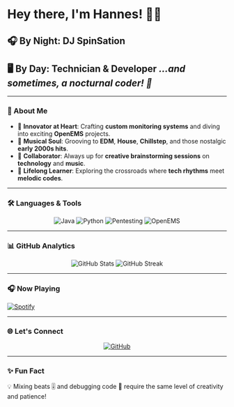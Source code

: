 # Hey there, I'm Hannes! 👋✨

## 🎧 By Night: **DJ SpinSation**  

## 🖥️ By Day: **Technician & Developer** *...and sometimes, a nocturnal coder! 🌙*

---

### 🚀 About Me

- 🔧 **Innovator at Heart**: Crafting **custom monitoring systems** and diving into exciting **OpenEMS** projects.
- 🎵 **Musical Soul**: Grooving to **EDM**, **House**, **Chillstep**, and those nostalgic **early 2000s hits**.
- 🤝 **Collaborator**: Always up for **creative brainstorming sessions** on **technology** and **music**.
- 🌱 **Lifelong Learner**: Exploring the crossroads where **tech rhythms** meet **melodic codes**.

---

### 🛠️ Languages & Tools

<p align="center">
  <img src="https://img.shields.io/badge/Java-%23ED8B00.svg?style=for-the-badge&logo=java&logoColor=white" alt="Java" />
  <img src="https://img.shields.io/badge/Python-%233776AB.svg?style=for-the-badge&logo=python&logoColor=white" alt="Python" />
  <img src="https://img.shields.io/badge/Pentesting-%23000000.svg?style=for-the-badge&logo=kalilinux&logoColor=white" alt="Pentesting" />
  <img src="https://img.shields.io/badge/OpenEMS-%23008EF0.svg?style=for-the-badge&logo=siemens&logoColor=white" alt="OpenEMS" />
</p>

---

### 📊 GitHub Analytics

<p align="center">
  <img src="https://github-readme-stats.vercel.app/api?username=Sn0w3y&show_icons=true&theme=radical" alt="GitHub Stats" />
  <img src="https://github-readme-streak-stats.herokuapp.com/?user=Sn0w3y&theme=radical" alt="GitHub Streak" />
</p>

---

### 🎧 Now Playing

[![Spotify](https://novatorem.vercel.app/api/spotify)](https://open.spotify.com/user/Sn0w3y)

---

### 🌐 Let's Connect

<p align="center">
  <a href="https://github.com/Sn0w3y">
    <img src="https://img.shields.io/badge/GitHub-%2312100E.svg?style=for-the-badge&logo=github&logoColor=white" alt="GitHub" />
  </a>
</p>

---

### ✨ Fun Fact

💡 Mixing beats 🎚️ and debugging code 🐛 require the same level of creativity and patience!